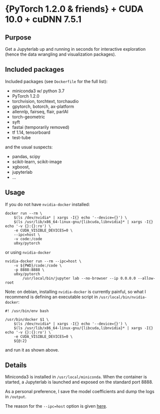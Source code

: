# {PyTorch 1.2.0 & friends} + CUDA 10.0 + cuDNN 7.5.1

## Purpose

Get a Jupyterlab up and running in seconds for interactive exploration (hence the data wrangling and visualization packages).


## Included packages

Included packages (see `Dockerfile` for the full list):

  - miniconda3 w/ python 3.7
  - PyTorch 1.2.0
  - torchvision, torchtext, torchaudio
  - gpytorch, botorch, ax-platform
  - allennlp, fairseq, flair, parlAI
  - torch-geometric
  - syft
  - fastai (temporarily removed)
  - tf 1.14, tensorboard
  - test-tube

and the usual suspects:

  - pandas, scipy
  - scikit-learn, scikit-image
  - xgboost,
  - jupyterlab
  - ...


## Usage

If you do not have `nvidia-docker` installed:

    docker run --rm \
        $(ls /dev/nvidia* | xargs -I{} echo '--device={}') \
        $(ls /usr/lib/x86_64-linux-gnu/{libcuda,libnvidia}* | xargs -I{} echo '-v {}:{}:ro') \
        -e CUDA_VISIBLE_DEVICES=0 \
        --ipc=host \
        -v code:/code
        u0xy/pytorch

or using `nvidia-docker`

    nvidia-docker run --rm --ipc=host \
        -v ${PWD}/code:/code \
        -p 8888:8888 \
        u0xy/pytorch
            /usr/local/bin/jupyter lab --no-browser --ip 0.0.0.0 --allow-root

Note: on debian, installing `nvidia-docker` is currently painful, so what I recommend is defining an executable script in `/usr/local/bin/nvidia-docker`:

    #! /usr/bin/env bash

    /usr/bin/docker $1 \
        $(ls /dev/nvidia* | xargs -I{} echo '--device={}') \
        $(ls /usr/lib/x86_64-linux-gnu/{libcuda,libnvidia}* | xargs -I{} echo '-v {}:{}:ro') \
        -e CUDA_VISIBLE_DEVICES=0 \
        ${@:2}

and run it as shown above.


## Details

Miniconda3 is installed in `/usr/local/miniconda`. When the container is started, a Jupyterlab is launched and exposed on the standard port 8888.

As a personal preference, I save the model coefficients and dump the logs in `/output`.

The reason for the `--ipc=host` option is given [here](https://github.com/pytorch/pytorch/issues/1158#issuecomment-290771026).
